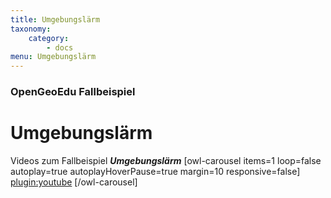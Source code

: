 ```yaml
---
title: Umgebungslärm
taxonomy:
    category:
        - docs
menu: Umgebungslärm
---
```


### OpenGeoEdu Fallbeispiel

# Umgebungslärm

Videos zum Fallbeispiel ***Umgebungslärm***
[owl-carousel items=1 loop=false autoplay=true autoplayHoverPause=true margin=10 responsive=false]
[plugin:youtube](https://www.youtube.com/watch?v=UJyKWAgDKr4)
[/owl-carousel]



<!-- [owl-carousel items=3 loop=true autoplay=true autoplayHoverPause=true margin=10 responsive={0:{items:1},1000:{items:2},1400:{items:3}}]
![](/images/video_placeholder.png)
![](/images/video_placeholder.png)
![](/images/video_placeholder.png)
![](/images/video_placeholder.png)
![](/images/video_placeholder.png)
[/owl-carousel] -->
